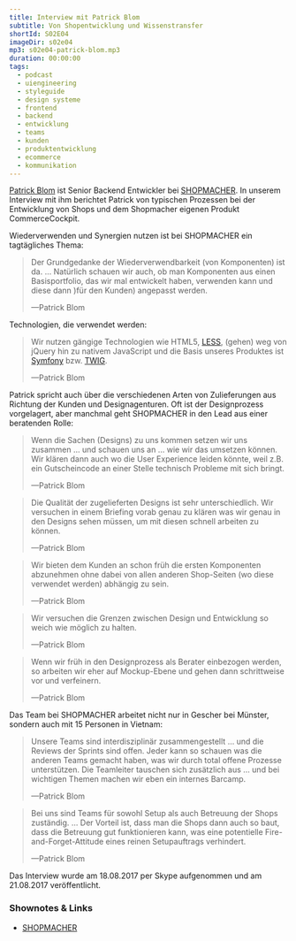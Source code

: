 ```yaml
---
title: Interview mit Patrick Blom
subtitle: Von Shopentwicklung und Wissenstransfer
shortId: S02E04
imageDir: s02e04
mp3: s02e04-patrick-blom.mp3
duration: 00:00:00
tags:
  - podcast
  - uiengineering
  - styleguide
  - design systeme
  - frontend
  - backend
  - entwicklung
  - teams
  - kunden
  - produktentwicklung
  - ecommerce
  - kommunikation
---
```

[Patrick Blom](https://twitter.com/pbl0m) ist Senior Backend Entwickler bei [SHOPMACHER](http://shopmacher.de/).
In unserem Interview mit ihm berichtet Patrick von typischen Prozessen bei der Entwicklung von Shops und dem Shopmacher eigenen Produkt CommerceCockpit.
<!-- more -->

Wiederverwenden und Synergien nutzen ist bei SHOPMACHER ein tagtägliches Thema:

> Der Grundgedanke der Wiederverwendbarkeit (von Komponenten) ist da. … Natürlich schauen wir auch, ob man Komponenten aus einen Basisportfolio, das wir mal entwickelt haben, verwenden kann und diese dann )für den Kunden) angepasst werden.
><footer>&mdash;Patrick Blom</footer>

Technologien, die verwendet werden:

> Wir nutzen gängige Technologien wie HTML5, [LESS](http://lesscss.org), (gehen) weg von jQuery hin zu nativem JavaScript und die Basis unseres Produktes ist [Symfony](https://symfony.com) bzw. [TWIG](https://twig.symfony.com).
><footer>&mdash;Patrick Blom</footer>

Patrick spricht auch über die verschiedenen Arten von Zulieferungen aus Richtung der Kunden und Designagenturen. Oft ist der Designprozess vorgelagert, aber manchmal geht SHOPMACHER in den Lead aus einer beratenden Rolle:

> Wenn die Sachen (Designs) zu uns kommen setzen wir uns zusammen … und schauen uns an … wie wir das umsetzen können. Wir klären dann auch wo die User Experience leiden könnte, weil z.B. ein Gutscheincode an einer Stelle technisch Probleme mit sich bringt.
><footer>&mdash;Patrick Blom</footer>

> Die Qualität der zugelieferten Designs ist sehr unterschiedlich. Wir versuchen in einem Briefing vorab genau zu klären was wir genau in den Designs sehen müssen, um mit diesen schnell arbeiten zu können.
><footer>&mdash;Patrick Blom</footer>

> Wir bieten dem Kunden an schon früh die ersten Komponenten abzunehmen ohne dabei von allen anderen Shop-Seiten (wo diese verwendet werden) abhängig zu sein.
><footer>&mdash;Patrick Blom</footer>

> Wir versuchen die Grenzen zwischen Design und Entwicklung so weich wie möglich zu halten.
><footer>&mdash;Patrick Blom</footer>

> Wenn wir früh in den Designprozess als Berater einbezogen werden, so arbeiten wir eher auf Mockup-Ebene und gehen dann schrittweise vor und verfeinern.
><footer>&mdash;Patrick Blom</footer>

Das Team bei SHOPMACHER arbeitet nicht nur in Gescher bei Münster, sondern auch mit 15 Personen in Vietnam:

> Unsere Teams sind interdisziplinär zusammengestellt … und die Reviews der Sprints sind offen. Jeder kann so schauen was die anderen Teams gemacht haben, was wir durch total offene Prozesse unterstützen. Die Teamleiter tauschen sich zusätzlich aus … und bei wichtigen Themen machen wir eben ein internes Barcamp.
><footer>&mdash;Patrick Blom</footer>

> Bei uns sind Teams für sowohl Setup als auch Betreuung der Shops zuständig. … Der Vorteil ist, dass man die Shops dann auch so baut, dass die Betreuung gut funktionieren kann, was eine potentielle Fire-and-Forget-Attitude eines reinen Setupauftrags verhindert.
><footer>&mdash;Patrick Blom</footer>

Das Interview wurde am 18.08.2017 per Skype aufgenommen und am 21.08.2017 veröffentlicht.

### Shownotes & Links
- [SHOPMACHER](http://shopmacher.de/)
